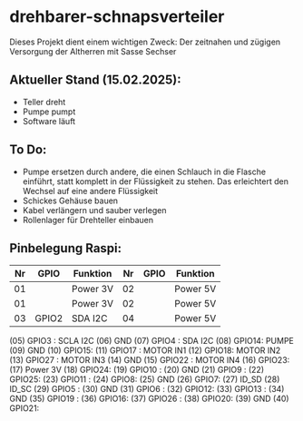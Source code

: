 # drehbarer-schnapsverteiler
Dieses Projekt dient einem wichtigen Zweck: Der zeitnahen und zügigen Versorgung der Altherren mit Sasse Sechser

## Aktueller Stand (15.02.2025):
- Teller dreht
- Pumpe pumpt
- Software läuft

## To Do:
- Pumpe ersetzen durch andere, die einen Schlauch in die Flasche einführt, statt komplett in der Flüssigkeit zu stehen. Das erleichtert den Wechsel auf eine andere Flüssigkeit
- Schickes Gehäuse bauen
- Kabel verlängern und sauber verlegen
- Rollenlager für Drehteller einbauen

## Pinbelegung Raspi:
Nr|GPIO|Funktion|Nr|GPIO|Funktion
|-----|-----|-----|-----|-----|-----|
|01||Power 3V|02||Power 5V|
|01||Power 3V|02||Power 5V|
|03|GPIO2|SDA I2C|04||Power 5V|

(05) GPIO3  : SCLA I2C          (06) GND
(07) GPIO4  : SDA I2C           (08) GPIO14: PUMPE
(09) GND                        (10) GPIO15:
(11) GPIO17 : MOTOR IN1         (12) GPIO18: MOTOR IN2
(13) GPIO27 : MOTOR IN3         (14) GND
(15) GPIO22 : MOTOR IN4         (16) GPIO23:
(17) Power 3V                   (18) GPIO24:
(19) GPIO10 :                   (20) GND
(21) GPIO9  :                   (22) GPIO25:
(23) GPIO11 :                   (24) GPIO8:
(25) GND                        (26) GPIO7:
(27) ID_SD                      (28) ID_SC
(29) GPIO5  :                   (30) GND
(31) GPIO6  :                   (32) GPIO12:
(33) GPIO13 :                   (34) GND
(35) GPIO19 :                   (36) GPIO16:
(37) GPIO26 :                   (38) GPIO20:
(39) GND                        (40) GPIO21:

